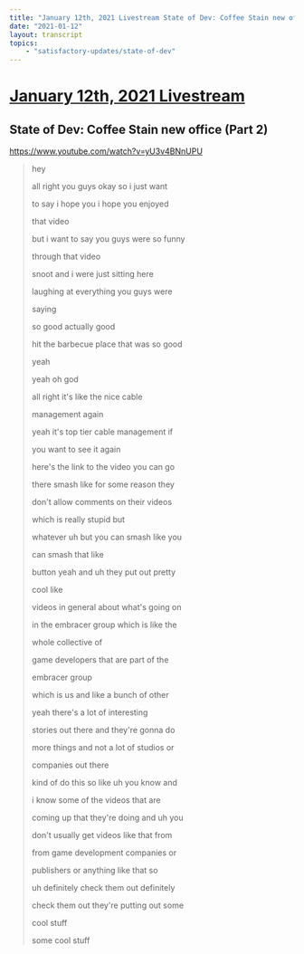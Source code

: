 ```yaml
---
title: "January 12th, 2021 Livestream State of Dev: Coffee Stain new office (Part 2)"
date: "2021-01-12"
layout: transcript
topics:
    - "satisfactory-updates/state-of-dev"
---
```

# [January 12th, 2021 Livestream](../2021-01-12.md)
## State of Dev: Coffee Stain new office (Part 2)
https://www.youtube.com/watch?v=yU3v4BNnUPU
> hey
> 
> all right you guys okay so i just want
> 
> to say i hope you i hope you enjoyed
> 
> that video
> 
> but i want to say you guys were so funny
> 
> through that video
> 
> snoot and i were just sitting here
> 
> laughing at everything you guys were
> 
> saying
> 
> so good actually good
> 
> hit the barbecue place that was so good
> 
> yeah
> 
> yeah oh god
> 
> all right it's like the nice cable
> 
> management again
> 
> yeah it's top tier cable management if
> 
> you want to see it again
> 
> here's the link to the video you can go
> 
> there smash like for some reason they
> 
> don't allow comments on their videos
> 
> which is really stupid but
> 
> whatever uh but you can smash like you
> 
> can smash that like
> 
> button yeah and uh they put out pretty
> 
> cool like
> 
> videos in general about what's going on
> 
> in the embracer group which is like the
> 
> whole collective of
> 
> game developers that are part of the
> 
> embracer group
> 
> which is us and like a bunch of other
> 
> yeah there's a lot of interesting
> 
> stories out there and they're gonna do
> 
> more things and not a lot of studios or
> 
> companies out there
> 
> kind of do this so like uh you know and
> 
> i know some of the videos that are
> 
> coming up that they're doing and uh you
> 
> don't usually get videos like that from
> 
> from game development companies or
> 
> publishers or anything like that so
> 
> uh definitely check them out definitely
> 
> check them out they're putting out some
> 
> cool stuff
> 
> some cool stuff
> 
